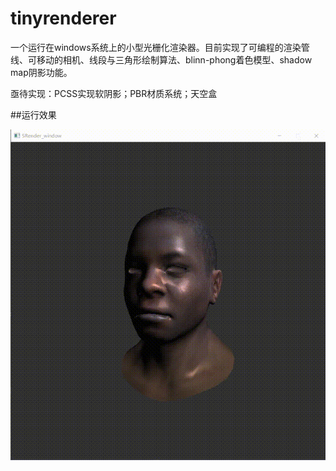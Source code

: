 # tinyrenderer

一个运行在windows系统上的小型光栅化渲染器。目前实现了可编程的渲染管线、可移动的相机、线段与三角形绘制算法、blinn-phong着色模型、shadow map阴影功能。

亟待实现：PCSS实现软阴影；PBR材质系统；天空盒

##运行效果

![image](https://github.com/857329210/tinyrenderer/blob/main/image/blinn-phong.gif)
